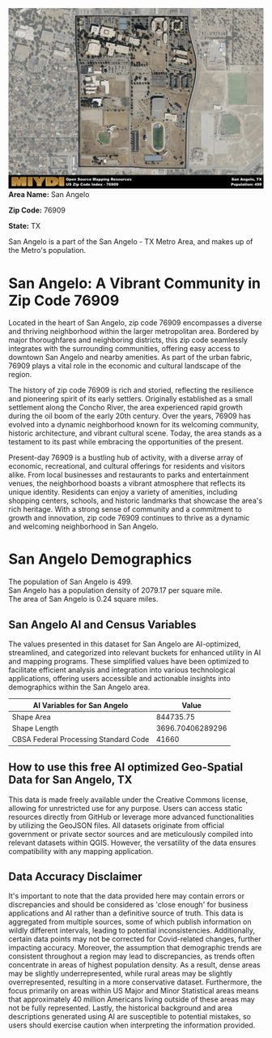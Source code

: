 ![Image Alt Text](../_images/76909.png)
**Area Name:** San Angelo

**Zip Code:** 76909

**State:** TX

San Angelo is a part of the San Angelo - TX Metro Area, and makes up  of the Metro's population.  

# San Angelo: A Vibrant Community in Zip Code 76909

Located in the heart of San Angelo, zip code 76909 encompasses a diverse and thriving neighborhood within the larger metropolitan area. Bordered by major thoroughfares and neighboring districts, this zip code seamlessly integrates with the surrounding communities, offering easy access to downtown San Angelo and nearby amenities. As part of the urban fabric, 76909 plays a vital role in the economic and cultural landscape of the region.

The history of zip code 76909 is rich and storied, reflecting the resilience and pioneering spirit of its early settlers. Originally established as a small settlement along the Concho River, the area experienced rapid growth during the oil boom of the early 20th century. Over the years, 76909 has evolved into a dynamic neighborhood known for its welcoming community, historic architecture, and vibrant cultural scene. Today, the area stands as a testament to its past while embracing the opportunities of the present.

Present-day 76909 is a bustling hub of activity, with a diverse array of economic, recreational, and cultural offerings for residents and visitors alike. From local businesses and restaurants to parks and entertainment venues, the neighborhood boasts a vibrant atmosphere that reflects its unique identity. Residents can enjoy a variety of amenities, including shopping centers, schools, and historic landmarks that showcase the area's rich heritage. With a strong sense of community and a commitment to growth and innovation, zip code 76909 continues to thrive as a dynamic and welcoming neighborhood in San Angelo.

# San Angelo Demographics

The population of San Angelo is 499.  
San Angelo has a population density of 2079.17 per square mile.  
The area of San Angelo is 0.24 square miles.  

## San Angelo AI and Census Variables

The values presented in this dataset for San Angelo are AI-optimized, streamlined, and categorized into relevant buckets for enhanced utility in AI and mapping programs. These simplified values have been optimized to facilitate efficient analysis and integration into various technological applications, offering users accessible and actionable insights into demographics within the San Angelo area.

| AI Variables for San Angelo | Value |
|-------------|-------|
| Shape Area | 844735.75 |
| Shape Length | 3696.70406289296 |
| CBSA Federal Processing Standard Code | 41660 |

## How to use this free AI optimized Geo-Spatial Data for San Angelo, TX

This data is made freely available under the Creative Commons license, allowing for unrestricted use for any purpose. Users can access static resources directly from GitHub or leverage more advanced functionalities by utilizing the GeoJSON files. All datasets originate from official government or private sector sources and are meticulously compiled into relevant datasets within QGIS. However, the versatility of the data ensures compatibility with any mapping application.

## Data Accuracy Disclaimer
It's important to note that the data provided here may contain errors or discrepancies and should be considered as 'close enough' for business applications and AI rather than a definitive source of truth. This data is aggregated from multiple sources, some of which publish information on wildly different intervals, leading to potential inconsistencies. Additionally, certain data points may not be corrected for Covid-related changes, further impacting accuracy. Moreover, the assumption that demographic trends are consistent throughout a region may lead to discrepancies, as trends often concentrate in areas of highest population density. As a result, dense areas may be slightly underrepresented, while rural areas may be slightly overrepresented, resulting in a more conservative dataset. Furthermore, the focus primarily on areas within US Major and Minor Statistical areas means that approximately 40 million Americans living outside of these areas may not be fully represented. Lastly, the historical background and area descriptions generated using AI are susceptible to potential mistakes, so users should exercise caution when interpreting the information provided.
